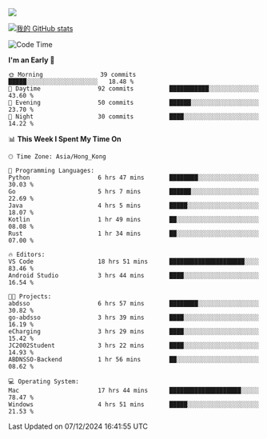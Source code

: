 <img align="center" src="https://readme-typing-svg.demolab.com/?font=Fira+Code&pause=1000&random=true&width=435&lines=%E2%9D%A4+Hello!+%E2%9D%A4;Welcome+to+my+Github+Profile~;I%27m+a+student+from+SCNU+%26+UoA" />

[![我的 GitHub stats](https://github-readme-stats.vercel.app/api?username=AptS-1547&show_icons=true&theme=ambient_gradient)](https://github.com/anuraghazra/github-readme-stats)

<!--START_SECTION:waka-->
![Code Time](http://img.shields.io/badge/Code%20Time-86%20hrs%2046%20mins-blue)

**I'm an Early 🐤** 

```text
🌞 Morning                39 commits          █████░░░░░░░░░░░░░░░░░░░░   18.48 % 
🌆 Daytime                92 commits          ███████████░░░░░░░░░░░░░░   43.60 % 
🌃 Evening                50 commits          ██████░░░░░░░░░░░░░░░░░░░   23.70 % 
🌙 Night                  30 commits          ████░░░░░░░░░░░░░░░░░░░░░   14.22 % 
```


📊 **This Week I Spent My Time On** 

```text
🕑︎ Time Zone: Asia/Hong_Kong

💬 Programming Languages: 
Python                   6 hrs 47 mins       ████████░░░░░░░░░░░░░░░░░   30.03 % 
Go                       5 hrs 7 mins        ██████░░░░░░░░░░░░░░░░░░░   22.69 % 
Java                     4 hrs 5 mins        █████░░░░░░░░░░░░░░░░░░░░   18.07 % 
Kotlin                   1 hr 49 mins        ██░░░░░░░░░░░░░░░░░░░░░░░   08.08 % 
Rust                     1 hr 34 mins        ██░░░░░░░░░░░░░░░░░░░░░░░   07.00 % 

🔥 Editors: 
VS Code                  18 hrs 51 mins      █████████████████████░░░░   83.46 % 
Android Studio           3 hrs 44 mins       ████░░░░░░░░░░░░░░░░░░░░░   16.54 % 

🐱‍💻 Projects: 
abdsso                   6 hrs 57 mins       ████████░░░░░░░░░░░░░░░░░   30.82 % 
go-abdsso                3 hrs 39 mins       ████░░░░░░░░░░░░░░░░░░░░░   16.19 % 
eCharging                3 hrs 29 mins       ████░░░░░░░░░░░░░░░░░░░░░   15.42 % 
JC2002Student            3 hrs 22 mins       ████░░░░░░░░░░░░░░░░░░░░░   14.93 % 
ABDNSSO-Backend          1 hr 56 mins        ██░░░░░░░░░░░░░░░░░░░░░░░   08.62 % 

💻 Operating System: 
Mac                      17 hrs 44 mins      ████████████████████░░░░░   78.47 % 
Windows                  4 hrs 51 mins       █████░░░░░░░░░░░░░░░░░░░░   21.53 % 
```


 Last Updated on 07/12/2024 16:41:55 UTC
<!--END_SECTION:waka-->